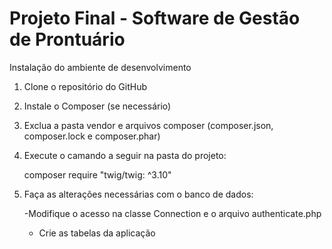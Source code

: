 # Projeto Final - Software de Gestão de Prontuário


Instalação do ambiente de desenvolvimento

1. Clone o repositório do GitHub

2. Instale o Composer (se necessário)
3. Exclua a pasta vendor e arquivos composer (composer.json, composer.lock e composer.phar)
4. Execute o camando a seguir na pasta do projeto:

    composer require "twig/twig: ^3.10"

5. Faça as alterações necessárias com o banco de dados:
   
   -Modifique o acesso na classe Connection e o arquivo authenticate.php
   - Crie as tabelas da aplicação

